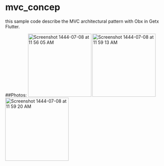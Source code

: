 # mvc_concep

this sample code describe the MVC architectural pattern with Obx in Getx Flutter.

##Photos:
<img width="200" alt="Screenshot 1444-07-08 at 11 56 05 AM" src="https://user-images.githubusercontent.com/53023171/215432570-3e19a40c-9272-4b6a-8bbc-95fc50a82a0e.png">
<img width="200" alt="Screenshot 1444-07-08 at 11 59 13 AM" src="https://user-images.githubusercontent.com/53023171/215432569-0ba750a2-0fa7-4646-aa6a-9e47976d8f0b.png">
<img width="200" alt="Screenshot 1444-07-08 at 11 59 20 AM" src="https://user-images.githubusercontent.com/53023171/215432575-4e98a36f-0d1b-4a83-adf3-58e31c89da45.png">
